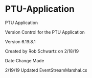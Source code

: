 # PTU-Application
PTU Application

Version Control for the PTU Application

Version 6.19.8.1

Created by Rob Schwartz on  2/18/19

Date				Change Made

2/19/19				Updated EventStreamMarshal.cs
